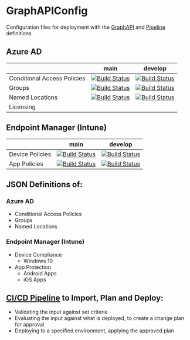 # GraphAPIConfig
Configuration files for deployment with the [GraphAPI][graphapi-link] and [Pipeline][pipeline-link] definitions
## Azure AD
|  |  main  | develop |
|:---| :----: | :-----: |
| Conditional Access Policies |[![Build Status](https://dev.azure.com/wesleytrust/GraphAPI/_apis/build/status/Azure%20AD/Conditional%20Access/SVC-CA%3BENV-P%3B%20Policies?branchName=main)](https://dev.azure.com/wesleytrust/GraphAPI/_build/latest?definitionId=2&branchName=main)|[![Build Status](https://dev.azure.com/wesleytrust/GraphAPI/_apis/build/status/Azure%20AD/Conditional%20Access/SVC-CA%3BENV-D%3B%20Policies?branchName=develop)](https://dev.azure.com/wesleytrust/GraphAPI/_build/latest?definitionId=5&branchName=develop)|
| Groups |[![Build Status](https://dev.azure.com/wesleytrust/GraphAPI/_apis/build/status/Azure%20AD/Groups/SVC-AD%3BENV-P%3B%20Groups?branchName=main)](https://dev.azure.com/wesleytrust/GraphAPI/_build/latest?definitionId=9&branchName=main)|[![Build Status](https://dev.azure.com/wesleytrust/GraphAPI/_apis/build/status/Azure%20AD/Groups/SVC-AD%3BENV-D%3B%20Groups?branchName=develop)](https://dev.azure.com/wesleytrust/GraphAPI/_build/latest?definitionId=7&branchName=develop)|
| Named Locations |[![Build Status](https://dev.azure.com/wesleytrust/GraphAPI/_apis/build/status/Azure%20AD/Named%20Locations/SVC-AD%3BENV-P%3B%20Named%20Locations?branchName=main)](https://dev.azure.com/wesleytrust/GraphAPI/_build/latest?definitionId=10&branchName=main)|[![Build Status](https://dev.azure.com/wesleytrust/GraphAPI/_apis/build/status/Azure%20AD/Named%20Locations/SVC-AD%3BENV-D%3B%20Named%20Locations?branchName=develop)](https://dev.azure.com/wesleytrust/GraphAPI/_build/latest?definitionId=11&branchName=develop)|
| Licensing |  |  |
## Endpoint Manager (Intune)
|  |  main  | develop |
|:---| :----: | :-----: |
| Device Policies | [![Build Status](https://dev.azure.com/wesleytrust/GraphAPI/_apis/build/status/Endpoint%20Manager/Device%20Management/Policies/SVC-EM%3BENV-P%3B%20Device%20Policies?branchName=main)](https://dev.azure.com/wesleytrust/GraphAPI/_build/latest?definitionId=18&branchName=main) | [![Build Status](https://dev.azure.com/wesleytrust/GraphAPI/_apis/build/status/Endpoint%20Manager/Device%20Management/Policies/SVC-EM%3BENV-D%3B%20Device%20Policies?branchName=develop)](https://dev.azure.com/wesleytrust/GraphAPI/_build/latest?definitionId=19&branchName=develop) |
| App Policies  | [![Build Status](https://dev.azure.com/wesleytrust/GraphAPI/_apis/build/status/Endpoint%20Manager/App%20Management/Policies/SVC-EM%3BENV-P%3B%20App%20Policies?branchName=main)](https://dev.azure.com/wesleytrust/GraphAPI/_build/latest?definitionId=15&branchName=main) | [![Build Status](https://dev.azure.com/wesleytrust/GraphAPI/_apis/build/status/Endpoint%20Manager/App%20Management/Policies/SVC-EM%3BENV-D%3B%20App%20Policies?branchName=develop)](https://dev.azure.com/wesleytrust/GraphAPI/_build/latest?definitionId=16&branchName=develop) |
## JSON Definitions of:
### Azure AD
- Conditional Access Policies
- Groups
- Named Locations
### Endpoint Manager (Intune)
- Device Compliance
  - Windows 10
- App Protection
  - Android Apps
  - iOS Apps
## [CI/CD Pipeline][pipeline-link] to Import, Plan and Deploy:
- Validating the input against set criteria
- Evaluating the input against what is deployed, to create a change plan for approval
- Deploying to a specified environment, applying the approved plan

[graphapi-link]: /wesley-trust/GraphAPI
[pipeline-link]: https://dev.azure.com/wesleytrust/GraphAPI